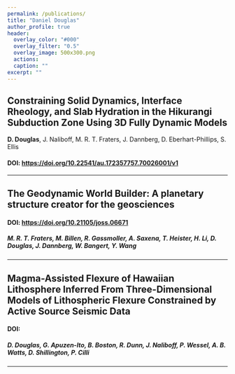 ```yaml
---
permalink: /publications/
title: "Daniel Douglas"
author_profile: true
header:
  overlay_color: "#000"
  overlay_filter: "0.5"
  overlay_image: 500x300.png
  actions:
  caption: ""
excerpt: ""
---
```


## Constraining Solid Dynamics, Interface Rheology, and Slab Hydration in the Hikurangi Subduction Zone Using 3D Fully Dynamic Models
**D. Douglas**, J. Naliboff, M. R. T. Fraters, J. Dannberg, D. Eberhart-Phillips, S. Ellis
#### DOI: https://doi.org/10.22541/au.172357757.70026001/v1
---

## The Geodynamic World Builder: A planetary structure creator for the geosciences
#### DOI: https://doi.org/10.21105/joss.06671
##### M. R. T. Fraters, M. Billen, R. Gassmoller, A. Saxena, T. Heister, H. Li, **D. Douglas**, J. Dannberg, W. Bangert, Y. Wang
---

## Magma-Assisted Flexure of Hawaiian Lithosphere Inferred From Three-Dimensional Models of Lithospheric Flexure Constrained by Active Source Seismic Data
#### DOI: 
##### **D. Douglas**, G. Apuzen-Ito, B. Boston, R. Dunn, J. Naliboff, P. Wessel, A. B. Watts, D. Shillington, P. Cilli
---

